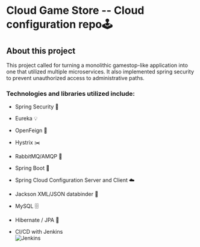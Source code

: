 # Cloud Game Store -- Cloud configuration repo🕹   

## About this project

This project called for turning a monolithic gamestop-like application into one that utilized multiple microservices. It also implemented spring security to prevent unauthorized access to administrative paths. 
    
### Technologies and libraries utilized include:

- Spring Security 🔐
- Eureka 💡
- OpenFeign 🔮
- Hystrix ✂️
- RabbitMQ/AMQP 🐰
- Spring Boot 🥾
- Spring Cloud Configuration Server and Client ☁️
- Jackson XML/JSON databinder 📎
- MySQL 🗄
- Hibernate / JPA 🛌

- CI/CD with Jenkins\
![Jenkins](https://wiki.jenkins.io/download/attachments/2916393/logo.png?version=1&modificationDate=1302753947000&api=v2)
